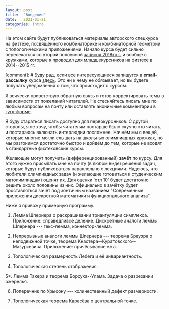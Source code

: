```yaml
---
layout: post
title:  "Введение"
date:   2021-01-21
categories: intro
---
```

На этом сайте будут публиковаться материалы авторского спецкурса на физтехе, посвящённого комбинаторике и комбинаторной геометрии с топологическими приложениями. Начало курса будет сильно пересекаться со второй половиной [записок 2018го г.](/mipt2018combigeo) и вообще с кружками, которые я проводил для младшекурсников на физтехе в 2014--2015 гг. 

[comment]: # Буду рад, если все интересующиеся запишутся в **email-рассылку** курса [здесь](https://goo.gl/forms/1ZZzcs89FKt5jBjq1). Это ни к чему не обязывает, но вы будете получать уведомления о том, что происходит с курсом. 

Я всячески приветствую обратную связь и готов корректировать темы в зависимости от пожеланий читателей. Не стесняйтесь писать мне по любым вопросам на почту или оставлять анонимные комментарии в [гугл-форме](https://goo.gl/forms/WPfxh6o6uSff2XNu2). 

Я буду стараться писать доступно для первокурсников. С другой стороны, я не хочу, чтобы читателям постарше было скучно это читать, и постараюсь включать интерлюдии посложнее. Начнём мы с вещей, которые многие могли слышать на школьных олимпиадных кружках, но мы разгонимся достаточно быстро и дойдём до тем, которые не входят в стандартные физтеховские курсы.

Желающие могут получить (дифференцированный) **зачёт** по курсу. Для этого нужно присылать мне на почту (в любом виде) решения задач, которые будут публиковаться параллельно с лекциями. Надеюсь, что любители олимпиадных задач (и желающие готовиться к студенческим матолимпиадам) оценят их. Для оценки 'отл 10' будет достаточно решить около половины из них. Официально в зачётку будет проставляться зачёт под зонтичным названием "Современные приложения дискретной математики и функционального анализа".

Ниже я привожу примерную программу. 

1. Лемма Шпернера о раскрашивании триангуляции симплекса. Приложение: справедливое деление. Дискретные аналоги леммы Шпернера --- гекс-лемма, коннектор-лемма.

2. Непрерывные аналоги леммы Шпернера --- теорема Брауэра о неподвижной точке, теорема Кнастера--Куратовского--Мазуркевича. Приложение: причёсывание ежа. 

3. Топологическая размерность Лебега и её инвариантность. 

4. Топологическая степень отображения. 

5*. Лемма Такера и теорема Борсука--Улама. Задача о разрезании ожерелья.

6. Поперечник по Урысону --- количественный дефект размерности.

6. Топологическая теорема Карасёва о центральной точке.

